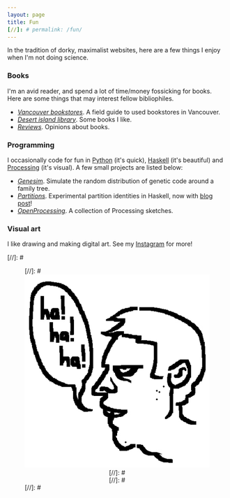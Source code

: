 ```yaml
---
layout: page
title: Fun
[//]: # permalink: /fun/
---
```


In the tradition of dorky, maximalist websites, here are a few things I enjoy when I'm not doing science.

### Books

I'm an avid reader, and spend a lot of time/money fossicking for
books. Here are some things that may interest fellow bibliophiles.
- [*Vancouver bookstores*](reviews/bookstores.md). A field guide to used bookstores in
Vancouver. 
- [*Desert island library*](reviews/booklist.md). Some books I like.
- [*Reviews*](reviews/reviews.md). Opinions about books.

### Programming

I occasionally code for fun in [Python](https://www.python.org/)
(it's quick), [Haskell](https://www.haskell.org/) (it's beautiful) and
[Processing](https://processing.org/) (it's visual). A few small
projects are listed below:

- [*Genesim*](https://github.com/hapax/genesim). Simulate the random
distribution of genetic code around a family tree.
- [*Partitions*](https://github.com/hapax/haskell-partitions). Experimental
  partition identities in Haskell, now with [blog post](https://hapax.github.io/mathematics/programming/haskell-partition/)!
- [*OpenProcessing*](https://www.openprocessing.org/user/89003). A
collection of Processing sketches.

### Visual art

I like drawing and making digital art.
See my [Instagram](https://www.instagram.com/holotwin/) for more!

[//]: # <figure>
[//]: #    <div style="text-align:center"><img src ="/images/zombie.jpg" width="432" />
[//]: #    <figcaption><i></i></figcaption>
[//]: #	</div>
[//]: #</figure>
